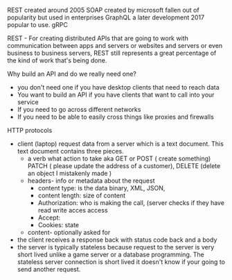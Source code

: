 REST created around 2005 
SOAP created by microsoft fallen out of popularity but used in enterprises
GraphQL a later development 2017 popular to use.
gRPC

REST - For creating distributed APIs that are going to work with communication between apps and servers or websites and servers or even business to business servers, REST still represents a great percentage of the kind of work that's being done.

Why build an API and do we really need one?
- you don't need one if you have desktop clients that need to reach data
- You want to build an API if you have clients that want to call into your service
- If you need to go across different networks 
- If you need to be able to easily cross things like proxies and firewalls

HTTP protocols 
- client (laptop) request data from a server which is a text document. This text document contains three pieces.
	- a verb what action to take aka GET or POST ( create something) PATCH ( please update the address of a customer), DELETE (delete an object I mistakenly made )
	- headers- info or metadata about the request
		- content type: is the data binary, XML, JSON,
		- content length: size of content
		- Authorization: who is making the call, (server checks if they have read write acces access 
		- Accept: 
		- Cookies: state
	- content- optionally asked for
- the client receives a response back with status code back and a body
- the server is typically stateless because request to the server is very short lived unlike a game server or a database programming. The stateless server  connection is short lived it doesn't know if your going to send another request.